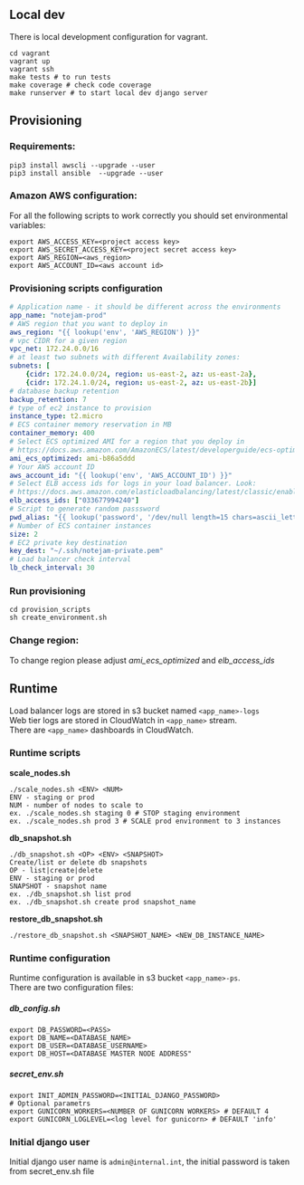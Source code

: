 ## Local dev
There is local development configuration for vagrant.
```
cd vagrant
vagrant up
vagrant ssh
make tests # to run tests
make coverage # check code coverage
make runserver # to start local dev django server
```

## Provisioning
### Requirements:
```
pip3 install awscli --upgrade --user
pip3 install ansible  --upgrade --user
```

### Amazon AWS configuration:
For all the following scripts to work correctly you should set environmental
variables:
```
export AWS_ACCESS_KEY=<project access key>
export AWS_SECRET_ACCESS_KEY=<project secret access key>
export AWS_REGION=<aws_region>
export AWS_ACCOUNT_ID=<aws account id>
```

### Provisioning scripts configuration
```yaml
# Application name - it should be different across the environments
app_name: "notejam-prod"
# AWS region that you want to deploy in
aws_region: "{{ lookup('env', 'AWS_REGION') }}"
# vpc CIDR for a given region 
vpc_net: 172.24.0.0/16
# at least two subnets with different Availability zones:
subnets: [
    {cidr: 172.24.0.0/24, region: us-east-2, az: us-east-2a},
    {cidr: 172.24.1.0/24, region: us-east-2, az: us-east-2b}] 
# database backup retention
backup_retention: 7
# type of ec2 instance to provision
instance_type: t2.micro
# ECS container memory reservation in MB
container_memory: 400
# Select ECS optimized AMI for a region that you deploy in
# https://docs.aws.amazon.com/AmazonECS/latest/developerguide/ecs-optimized_AMI.html
ami_ecs_optimized: ami-b86a5ddd
# Your AWS account ID
aws_account_id: "{{ lookup('env', 'AWS_ACCOUNT_ID') }}"
# Select ELB access ids for logs in your load balancer. Look:
# https://docs.aws.amazon.com/elasticloadbalancing/latest/classic/enable-access-logs.html#attach-bucket-policy
elb_access_ids: ["033677994240"]
# Script to generate random passsword
pwd_alias: "{{ lookup('password', '/dev/null length=15 chars=ascii_letters') }}"
# Number of ECS container instances
size: 2
# EC2 private key destination
key_dest: "~/.ssh/notejam-private.pem"
# Load balancer check interval
lb_check_interval: 30
```

### Run provisioning
    cd provision_scripts
    sh create_environment.sh
### Change region:
To change region please adjust *ami_ecs_optimized* and  *elb_access_ids*

## Runtime
Load balancer logs are stored in s3 bucket named ```<app_name>-logs``` \
Web tier logs are stored in CloudWatch in ```<app_name>``` stream. \
There are ```<app_name>``` dashboards in CloudWatch.

### Runtime scripts
**scale_nodes.sh**
```
./scale_nodes.sh <ENV> <NUM>
ENV - staging or prod
NUM - number of nodes to scale to
ex. ./scale_nodes.sh staging 0 # STOP staging environment
ex. ./scale_nodes.sh prod 3 # SCALE prod environment to 3 instances
```

**db_snapshot.sh**
```
./db_snapshot.sh <OP> <ENV> <SNAPSHOT>
Create/list or delete db snapshots
OP - list|create|delete
ENV - staging or prod
SNAPSHOT - snapshot name
ex. ./db_snapshot.sh list prod
ex. ./db_snapshot.sh create prod snapshot_name
```
**restore_db_snapshot.sh**
```
./restore_db_snapshot.sh <SNAPSHOT_NAME> <NEW_DB_INSTANCE_NAME>
```

### Runtime configuration
Runtime configuration is available in s3 bucket `<app_name>-ps`. \
There are two configuration files:
##### db_config.sh
```
export DB_PASSWORD=<PASS>
export DB_NAME=<DATABASE_NAME>
export DB_USER=<DATABASE_USERNAME>
export DB_HOST=<DATABASE MASTER NODE ADDRESS"

```

##### secret_env.sh
```
export INIT_ADMIN_PASSWORD=<INITIAL_DJANGO_PASSWORD>
# Optional parametrs
export GUNICORN_WORKERS=<NUMBER OF GUNICORN WORKERS> # DEFAULT 4
export GUNICORN_LOGLEVEL=<log level for gunicorn> # DEFAULT 'info'
```

### Initial django user
Initial django user name is `admin@internal.int`, the initial password is taken
from secret_env.sh file